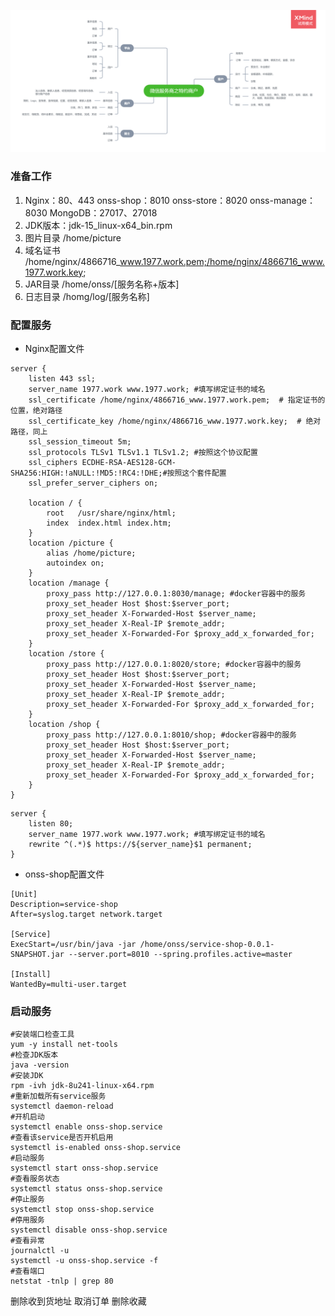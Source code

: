 ![微信服务商之特约商户](wechat-service-store.png)

### 准备工作
1. Nginx：80、443 onss-shop：8010 onss-store：8020 onss-manage：8030 MongoDB：27017、27018
2. JDK版本：jdk-15_linux-x64_bin.rpm
3. 图片目录 /home/picture
4. 域名证书 /home/nginx/4866716_www.1977.work.pem;/home/nginx/4866716_www.1977.work.key;
5. JAR目录 /home/onss/[服务名称+版本]
6. 日志目录 /homg/log/[服务名称]

### 配置服务

- Nginx配置文件
```shell
server {
    listen 443 ssl;
    server_name 1977.work www.1977.work; #填写绑定证书的域名
    ssl_certificate /home/nginx/4866716_www.1977.work.pem;  # 指定证书的位置，绝对路径
    ssl_certificate_key /home/nginx/4866716_www.1977.work.key;  # 绝对路径，同上
    ssl_session_timeout 5m;
    ssl_protocols TLSv1 TLSv1.1 TLSv1.2; #按照这个协议配置
    ssl_ciphers ECDHE-RSA-AES128-GCM-SHA256:HIGH:!aNULL:!MD5:!RC4:!DHE;#按照这个套件配置
    ssl_prefer_server_ciphers on;

    location / {
        root   /usr/share/nginx/html;
        index  index.html index.htm;
    }
    location /picture {
        alias /home/picture;
        autoindex on;
    }
    location /manage {
        proxy_pass http://127.0.0.1:8030/manage; #docker容器中的服务
        proxy_set_header Host $host:$server_port;
        proxy_set_header X-Forwarded-Host $server_name;
        proxy_set_header X-Real-IP $remote_addr;
        proxy_set_header X-Forwarded-For $proxy_add_x_forwarded_for;
    }
    location /store {
        proxy_pass http://127.0.0.1:8020/store; #docker容器中的服务
        proxy_set_header Host $host:$server_port;
        proxy_set_header X-Forwarded-Host $server_name;
        proxy_set_header X-Real-IP $remote_addr;
        proxy_set_header X-Forwarded-For $proxy_add_x_forwarded_for;
    }
    location /shop {
        proxy_pass http://127.0.0.1:8010/shop; #docker容器中的服务
        proxy_set_header Host $host:$server_port;
        proxy_set_header X-Forwarded-Host $server_name;
        proxy_set_header X-Real-IP $remote_addr;
        proxy_set_header X-Forwarded-For $proxy_add_x_forwarded_for;
    }
}
```

```shell
server {
    listen 80;
    server_name 1977.work www.1977.work; #填写绑定证书的域名
    rewrite ^(.*)$ https://${server_name}$1 permanent;
}
```

- onss-shop配置文件

```shell script
[Unit]
Description=service-shop
After=syslog.target network.target

[Service]
ExecStart=/usr/bin/java -jar /home/onss/service-shop-0.0.1-SNAPSHOT.jar --server.port=8010 --spring.profiles.active=master

[Install]
WantedBy=multi-user.target
```

### 启动服务

```shell script
#安装端口检查工具
yum -y install net-tools
#检查JDK版本
java -version
#安装JDK
rpm -ivh jdk-8u241-linux-x64.rpm
#重新加载所有service服务
systemctl daemon-reload
#开机启动
systemctl enable onss-shop.service
#查看该service是否开机启用
systemctl is-enabled onss-shop.service
#启动服务
systemctl start onss-shop.service
#查看服务状态
systemctl status onss-shop.service
#停止服务
systemctl stop onss-shop.service
#停用服务
systemctl disable onss-shop.service
#查看异常
journalctl -u 
systemctl -u onss-shop.service -f
#查看端口
netstat -tnlp | grep 80
```

删除收到货地址
取消订单
删除收藏